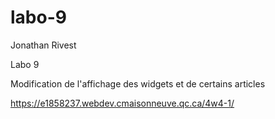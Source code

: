 # labo-9

Jonathan Rivest

Labo 9

Modification de l'affichage des widgets et de certains articles

https://e1858237.webdev.cmaisonneuve.qc.ca/4w4-1/
